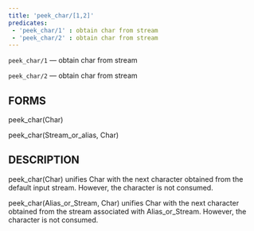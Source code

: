 ```yaml
---
title: 'peek_char/[1,2]'
predicates:
 - 'peek_char/1' : obtain char from stream
 - 'peek_char/2' : obtain char from stream
---
```

`peek_char/1` — obtain char from stream

`peek_char/2` — obtain char from stream


## FORMS

peek_char(Char)

peek_char(Stream_or_alias, Char)


## DESCRIPTION

peek_char(Char) unifies Char with the next character obtained from the default input stream. However, the character is not consumed.

peek_char(Alias_or_Stream, Char) unifies Char with the next character obtained from the stream associated with Alias_or_Stream. However, the character is not consumed.

